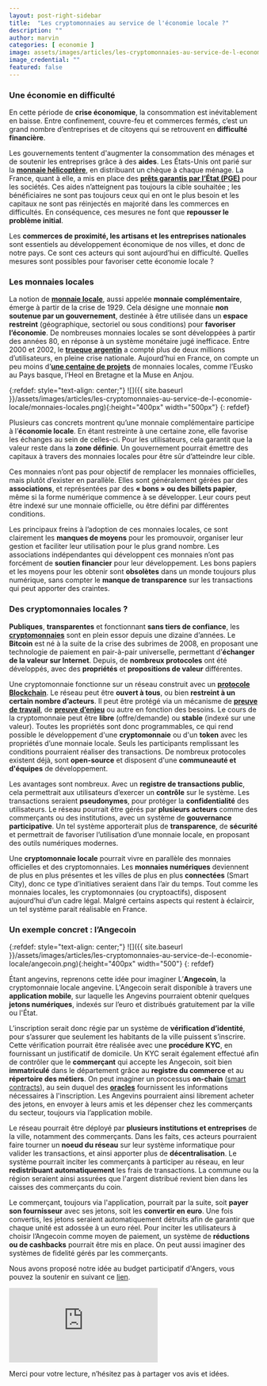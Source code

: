 ```yaml
---
layout: post-right-sidebar
title:  "Les cryptomonnaies au service de l'économie locale ?"
description: ""
author: marvin
categories: [ economie ]
image: assets/images/articles/les-cryptomonnaies-au-service-de-l-economie-locale/1.png
image_credential: ""
featured: false
---
```


### Une économie en difficulté

En cette période de **crise économique**, la consommation est inévitablement en baisse. Entre confinement, couvre-feu et commerces fermés, c’est un grand nombre d’entreprises et de citoyens qui se retrouvent en **difficulté financière**. 

Les gouvernements tentent d'augmenter la consommation des ménages et de soutenir les entreprises grâce à des **aides**. Les États-Unis ont parié sur la [**monnaie hélicoptère**](https://fr.wikipedia.org/wiki/Monnaie_h%C3%A9licopt%C3%A8re), en distribuant un chèque à chaque ménage. La France, quant à elle, a mis en place des [**prêts garantis par l’État (PGE)**](https://www.economie.gouv.fr/covid19-soutien-entreprises/pret-garanti-par-letat) pour les sociétés. Ces aides n’atteignent pas toujours la cible souhaitée ; les bénéficiaires ne sont pas toujours ceux qui en ont le plus besoin et les capitaux ne sont pas réinjectés en majorité dans les commerces en difficultés. En conséquence, ces mesures ne font que **repousser le problème initial**.

Les **commerces de proximité, les artisans et les entreprises nationales** sont essentiels au développement économique de nos villes, et donc de notre pays. Ce sont ces acteurs qui sont aujourd’hui en difficulté. Quelles mesures sont possibles pour favoriser cette économie locale ? 

### Les monnaies locales

La notion de [**monnaie locale**](https://fr.wikipedia.org/wiki/Monnaie_locale), aussi appelée **monnaie complémentaire**, émerge à partir de la crise de 1929. Cela désigne une monnaie **non soutenue par un gouvernement**, destinée à être utilisée dans un **espace restreint** (géographique, sectoriel ou sous conditions) pour **favoriser l’économie**. De nombreuses monnaies locales se sont développées à partir des années 80, en réponse à un système monétaire jugé inefficace. Entre 2000 et 2002, le [**trueque argentin**](https://www.franceculture.fr/oeuvre/monnaies-locales-et-economie-populaire-en-argentine) a compté plus de deux millions d’utilisateurs, en pleine crise nationale. Aujourd’hui en France, on compte un peu moins d’[**une centaine de projets**](https://fr.wikipedia.org/wiki/Liste_des_monnaies_locales_compl%C3%A9mentaires_en_France) de monnaies locales, comme l’Eusko au Pays basque, l’Heol en Bretagne et la Muse en Anjou.

{:refdef: style="text-align: center;"}
![]({{ site.baseurl }}/assets/images/articles/les-cryptomonnaies-au-service-de-l-economie-locale/monnaies-locales.png){:height="400px" width="500px"}
{: refdef}

Plusieurs cas concrets montrent qu’une monnaie complémentaire participe à l’**économie locale**. En étant restreinte à une certaine zone, elle favorise les échanges au sein de celles-ci. Pour les utilisateurs, cela garantit que la valeur reste dans la **zone définie**. Un gouvernement pourrait émettre des capitaux à travers des monnaies locales pour être sûr d’atteindre leur cible. 

Ces monnaies n’ont pas pour objectif de remplacer les monnaies officielles, mais plutôt d’exister en parallèle. Elles sont généralement gérées par des **associations**, et représentées par des **« bons » ou des billets papier**, même si la forme numérique commence à se développer. Leur cours peut être indexé sur une monnaie officielle, ou être défini par différentes conditions.

Les principaux freins à l’adoption de ces monnaies locales, ce sont clairement les **manques de moyens** pour les promouvoir, organiser leur gestion et faciliter leur utilisation pour le plus grand nombre. Les associations indépendantes qui développent ces monnaies n’ont pas forcément de **soutien financier** pour leur développement. Les bons papiers et les moyens pour les obtenir sont **obsolètes** dans un monde toujours plus numérique, sans compter le **manque de transparence** sur les transactions qui peut apporter des craintes. 

### Des cryptomonnaies locales ?

**Publiques**, **transparentes** et fonctionnant **sans tiers de confiance**, les [**cryptomonnaies**](https://fr.wikipedia.org/wiki/Cryptomonnaie) sont en plein essor depuis une dizaine d’années. Le **Bitcoin** est né à la suite de la crise des subrimes de 2008, en proposant une technologie de paiement en pair-à-pair universelle, permettant d’**échanger de la valeur sur Internet**. Depuis, de **nombreux protocoles** ont été développés, avec des **propriétés** et **propositions de valeur** différentes. 

Une cryptomonnaie fonctionne sur un réseau construit avec un [**protocole Blockchain**](https://fr.wikipedia.org/wiki/Blockchain). Le réseau peut être **ouvert à tous**, ou bien **restreint à un certain nombre d’acteurs**. Il peut être protégé via un mécanisme de [**preuve de travail**](https://fr.wikipedia.org/wiki/Preuve_de_travail), de [**preuve d’enjeu**](https://fr.wikipedia.org/wiki/Preuve_d%27enjeu) ou autre en fonction des besoins. Le cours de la cryptomonnaie peut être **libre** (offre/demande) ou **stable** (indexé sur une valeur). Toutes les propriétés sont donc programmables, ce qui rend possible le développement d'une **cryptomonnaie** ou d'un **token** avec les propriétés d’une monnaie locale. Seuls les participants remplissant les conditions pourraient réaliser des transactions. De nombreux protocoles existent déjà, sont **open-source** et disposent d'une **communeauté et d'équipes** de développement. 

Les avantages sont nombreux. Avec un **registre de transactions public**, cela permettrait aux utilisateurs d’exercer un **contrôle** sur le système. Les transactions seraient **pseudonymes**, pour protéger la **confidentialité** des utilisateurs. Le réseau pourrait être gérés par **plusieurs acteurs** comme des commerçants ou des institutions, avec un système de **gouvernance participative**. Un tel système apporterait plus de **transparence**, de **sécurité** et permettrait de favoriser l’utilisation d’une monnaie locale, en proposant des outils numériques modernes.

Une **cryptomonnaie locale** pourrait vivre en parallèle des monnaies officielles et des cryptomonnaies. Les **monnaies numériques** deviennent de plus en plus présentes et les villes de plus en plus **connectées** (Smart City), donc ce type d’initiatives seraient dans l’air du temps. Tout comme les monnaies locales, les cryptomonnaies (ou cryptoactifs), disposent aujourd’hui d’un cadre légal. Malgré certains aspects qui restent à éclaircir, un tel système parait réalisable en France. 

### Un exemple concret : l’Angecoin

{:refdef: style="text-align: center;"}
![]({{ site.baseurl }}/assets/images/articles/les-cryptomonnaies-au-service-de-l-economie-locale/angecoin.png){:height="400px" width="500"}
{: refdef}

Étant angevins, reprenons cette idée pour imaginer L’**Angecoin**, la cryptomonnaie locale angevine. L'Angecoin serait disponible à travers une **application mobile**, sur laquelle les Angevins pourraient obtenir quelques **jetons numériques**, indexés sur l’euro et distribués gratuitement par la ville ou l'État. 

L’inscription serait donc régie par un système de **vérification d’identité**, pour s’assurer que seulement les habitants de la ville puissent s’inscrire. Cette vérification pourrait être réalisée avec une **procédure KYC**, en fournissant un justificatif de domicile. Un KYC serait également effectué afin de contrôler que le **commerçant** qui accepte les Angecoin, soit bien **immatriculé** dans le département grâce au **registre du commerce** et au **répertoire des métiers**. On peut imaginer un processus **on-chain** ([smart contracts](https://fr.wikipedia.org/wiki/Contrat_intelligent)), au sein duquel des [**oracles**](https://fr.wikipedia.org/wiki/Oracle_de_blockchain) fournissent les informations nécessaires à l'inscription. Les Angevins pourraient ainsi librement acheter des jetons, en envoyer à leurs amis et les dépenser chez les commerçants du secteur, toujours via l’application mobile.

Le réseau pourrait être déployé par **plusieurs institutions et entreprises** de la ville, notamment des commerçants. Dans les faits, ces acteurs pourraient faire tourner un **noeud du réseau** sur leur système informatique pour valider les transactions, et ainsi apporter plus de **décentralisation**. Le système pourrait inciter les commerçants à participer au réseau, en leur **redistribuant automatiquement** les frais de transactions. La commune ou la région seraient ainsi assurées que l'argent distribué revient bien dans les caisses des commerçants du coin. 

Le commerçant, toujours via l'application, pourrait par la suite, soit **payer son fournisseur** avec ses jetons, soit les **convertir en euro**. Une fois convertis, les jetons seraient automatiquement détruits afin de garantir que chaque unité est adossée à un euro réel. Pour inciter les utilisateurs à choisir l’Angecoin comme moyen de paiement, un système de **réductions ou de cashbacks** pourrait être mis en place. On peut aussi imaginer des systèmes de fidelité gérés par les commerçants.

Nous avons proposé notre idée au budget participatif d'Angers, vous pouvez la soutenir en suivant ce [lien](https://ecrivons.angers.fr/processes/BP2021/f/351/proposals/2123). 

<script src="https://ecrivons.angers.fr/processes/BP2021/f/351/proposals/2123/embed.js"></script>
<noscript><iframe src="https://ecrivons.angers.fr/processes/BP2021/f/351/proposals/2123/embed.html" frameborder="0" scrolling="vertical"></iframe></noscript> 

Merci pour votre lecture, n’hésitez pas à partager vos avis et idées. 